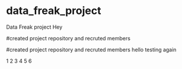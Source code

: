 # data_freak_project
Data Freak project
Hey


#created project repository and recruted members


#created project repository and recruted members
hello
testing again 

1
2
3
4
5
6